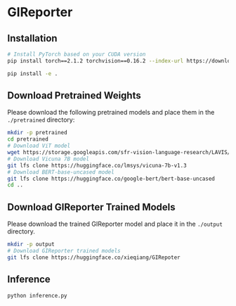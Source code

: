 # GIReporter


## Installation


```sh
# Install PyTorch based on your CUDA version
pip install torch==2.1.2 torchvision==0.16.2 --index-url https://download.pytorch.org/whl/cu118 # CUDA 11.8

pip install -e .
```

## Download Pretrained Weights

Please download the following pretrained models and place them in the `./pretrained` directory:

```sh
mkdir -p pretrained
cd pretrained
# Download ViT model
wget https://storage.googleapis.com/sfr-vision-language-research/LAVIS/models/BLIP2/eva_vit_g.pth
# Download Vicuna 7B model
git lfs clone https://huggingface.co/lmsys/vicuna-7b-v1.3
# Download BERT-base-uncased model
git lfs clone https://huggingface.co/google-bert/bert-base-uncased
cd ..
```

## Download GIReporter Trained Models

Please download the trained GIReporter model and place it in the `./output` directory.

```sh
mkdir -p output
# Download GIReporter trained models
git lfs clone https://huggingface.co/xieqiang/GIRepoter
```

## Inference

```sh
python inference.py
```
